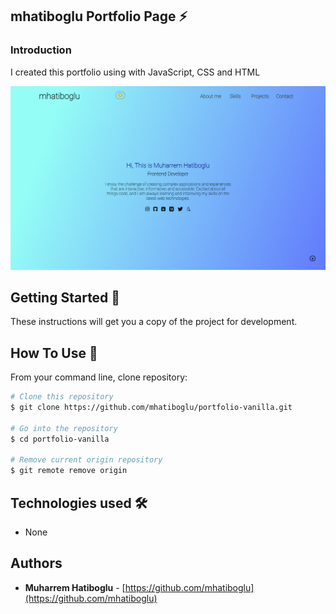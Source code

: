 <!-- ## Normalize.css

“Normalize.css is a small CSS file that provides better cross-browser consistency in the default styling of HTML elements."

    The aims of normalize.css are as follows:

      -  Preserve useful browser defaults rather than erasing them.
      -  Normalize styles for a wide range of HTML elements.
      -  Correct bugs and common browser inconsistencies.
      -  Improve usability with subtle improvements.
      -  Explain the code using comments and detailed documentation. -->

## mhatiboglu Portfolio Page ⚡️

### Introduction

I created this portfolio using with JavaScript, CSS and HTML

<img src="project_pic/portfolio.png"/>

## Getting Started 🚀

These instructions will get you a copy of the project for development.

## How To Use 🔧

From your command line, clone repository:

```bash
# Clone this repository
$ git clone https://github.com/mhatiboglu/portfolio-vanilla.git

# Go into the repository
$ cd portfolio-vanilla

# Remove current origin repository
$ git remote remove origin
```

## Technologies used 🛠️

- None

## Authors

- **Muharrem Hatiboglu** - [https://github.com/mhatiboglu](https://github.com/mhatiboglu)
